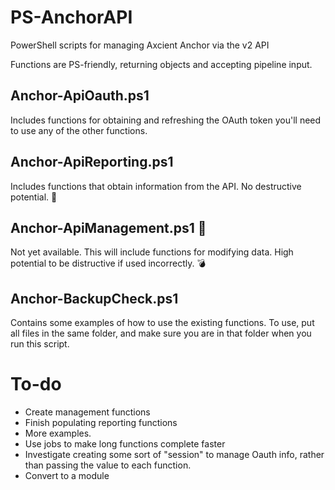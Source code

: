 # PS-AnchorAPI
PowerShell scripts for managing Axcient Anchor via the v2 API

Functions are PS-friendly, returning objects and accepting pipeline input.


## Anchor-ApiOauth.ps1 

Includes functions for obtaining and refreshing the OAuth token you'll need to use any of the other functions.

## Anchor-ApiReporting.ps1

Includes functions that obtain information from the API. No destructive potential. 🐇

## Anchor-ApiManagement.ps1 👻

Not yet available. This will include functions for modifying data. High potential to be distructive if used incorrectly. 💣

## Anchor-BackupCheck.ps1 

Contains some examples of how to use the existing functions. To use, put all files in the same folder, and make sure you are in that folder when you run this script.

# To-do 
- Create management functions
- Finish populating reporting functions
- More examples. 
- Use jobs to make long functions complete faster
- Investigate creating some sort of "session" to manage Oauth info, rather than passing the value to each function. 
- Convert to a module

